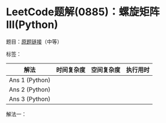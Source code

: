 # LeetCode题解(0885)：螺旋矩阵III(Python)

题目：[原题链接](https://leetcode-cn.com/problems/spiral-matrix-iii/)（中等）

标签：

| 解法           | 时间复杂度 | 空间复杂度 | 执行用时 |
| -------------- | ---------- | ---------- | -------- |
| Ans 1 (Python) |            |            |          |
| Ans 2 (Python) |            |            |          |
| Ans 3 (Python) |            |            |          |

解法一：

